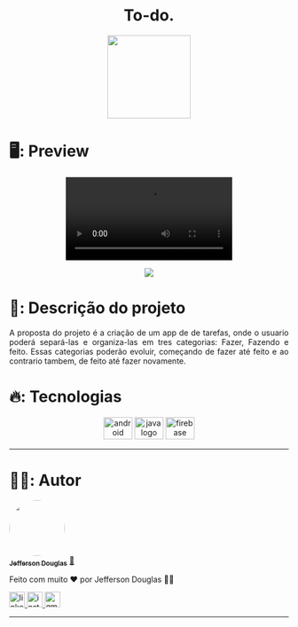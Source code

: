 <h1 align="center"> To-do. </h1>

<p align="center">

<img src="https://user-images.githubusercontent.com/86518315/216052380-dc8ae3ec-f80f-4669-a5ba-39be64012a90.png" height="150"/>


</p>



# 🖥️: Preview

<div align="center"> 
<video src="https://user-images.githubusercontent.com/86518315/216049538-8c138f65-faf4-416f-9f7a-d734a24b5e47.mp4"/>
</div>




<p align="center">
<img src="http://img.shields.io/static/v1?label=STATUS&message=EM%20DESENVOLVIMENTO&color=GREEN&style=for-the-badge"/>
</p>




# 📁: Descrição do projeto

<p align="justify">
 A proposta do projeto é a criação de um app de de tarefas, onde o usuario poderá separá-las e organiza-las em tres categorias:
 Fazer, Fazendo e feito. Essas categorias poderão evoluir, começando de fazer até feito e ao contrario tambem, de feito até fazer novamente.
 </p> 



# 🔥: Tecnologias

<div align="center"> 
  <img src="https://cdn.jsdelivr.net/gh/devicons/devicon/icons/android/android-original.svg" height="40" width="52" alt="android logo"  />
  <img src="https://cdn.jsdelivr.net/gh/devicons/devicon/icons/kotlin/kotlin-original.svg" height="40" width="52" alt="java logo"  />  
  <img src="https://cdn.jsdelivr.net/gh/devicons/devicon/icons/firebase/firebase-plain.svg" height="40" width="52" alt="firebase logo"  />
</div>

---
# 🖐🏽: Autor


<a href="https://github.com/Jeffitando">
 <img style="border-radius:50%;" src="https://avatars.githubusercontent.com/u/86518315?v=4" width="100px;" alt=""/>
 <br />
 <sub><b>Jefferson Douglas</b></sub></a> <a href="https://github.com/Jeffitando" title="Github">🚀</a>


Feito com muito ❤️ por Jefferson Douglas 👋🏽 

<div align="">
  <a href="https://www.linkedin.com/in/ijefferson" target="_blank"><img src="https://img.shields.io/static/v1?message=LinkedIn&logo=linkedin&label=&color=0077B5&logoColor=white&labelColor=&style=for-the-badge" height="28" alt="linkedin logo"  />
  <a href="https://instagram.com/jeffitando" target="_blank"><img src="https://img.shields.io/static/v1?message=Instagram&logo=instagram&label=&color=E4405F&logoColor=white&labelColor=&style=for-the-badge" height="28" alt="instagram logo"  />
  <a href = "mailto:jeffitando@gmail.com"><img src="https://img.shields.io/static/v1?message=Gmail&logo=gmail&label=&color=D14836&logoColor=white&labelColor=&style=for-the-badge" height="28" alt="gmail logo"  />
</div>

---
